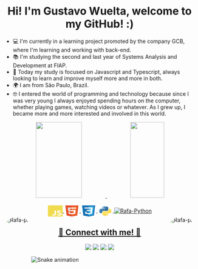 <h1 align="center"> Hi! I'm Gustavo Wuelta, welcome to my GitHub! :) </h1>


- 💻 I'm currently in a learning project promoted by the company GCB, where I'm learning and working with back-end.
- 📚 I'm studying the second and last year of Systems Analysis and Development at FIAP. 
- 🌱 Today my study is focused on Javascript and Typescript, always looking to learn and improve myself more and more in both.
- 🌍 I am from São Paulo, Brazil.
- 🤓 I entered the world of programming and technology because since I was very young I always enjoyed spending hours on the computer, whether playing games, watching videos or whatever. As I grew up, I became more and more interested and involved in this world.

<div align="center">
  <a href="https://github.com/GuWuelta">
  <img height="200em" width="49%" src="https://github-readme-stats.vercel.app/api?username=GuWuelta&show_icons=true&theme=monokai&include_all_commits=true&count_private=true"/>
  <img height="200em" width="42%" src="https://github-readme-stats.vercel.app/api/top-langs/?username=GuWuelta&layout=compact&langs_count=7&theme=monokai"/>
</div>

  <div style="display: inline_block"><br>
    <div align="center"> 
      <img align="center" alt="Rafa-Js" height="30" width="40" src="https://raw.githubusercontent.com/devicons/devicon/master/icons/javascript/javascript-plain.svg">
      <img align="center" alt="Rafa-HTML" height="30" width="40" src="https://raw.githubusercontent.com/devicons/devicon/master/icons/html5/html5-original.svg">
      <img align="center" alt="Rafa-CSS" height="30" width="40" src="https://raw.githubusercontent.com/devicons/devicon/master/icons/css3/css3-original.svg">
      <img align="center" alt="Rafa-Python" height="30" width="40" src="https://raw.githubusercontent.com/devicons/devicon/master/icons/python/python-original.svg">
      <img align="center" alt="Rafa-Python" height="30" width="40" src="https://cdn.jsdelivr.net/gh/devicons/devicon/icons/java/java-original.svg">
    </div>
    <img align="left" alt="Rafa-pic" height="150" style="border-radius:50px;" src="https://cdn.discordapp.com/attachments/1045500218541613168/1048466864843534366/gatoAndano.png">
  <img align="right" alt="Rafa-pic" height="150" style="border-radius:50px;" src="https://cdn.discordapp.com/attachments/1045500218541613168/1048466864843534366/gatoAndano.png">
</div>
 
<div align="center">
  <h2>
    💬 Connect with me! 💬
  </h2>
  <a href="https://www.facebook.com/profile.php?id=100007939398389" target="_blank"><img src="https://img.shields.io/badge/Facebook-1877F2?style=for-the-badge&logo=facebook&logoColor=white" target="_blank"></a>
  <a href="https://www.instagram.com/_guwuelta/" target="_blank"><img src="https://img.shields.io/badge/-Instagram-%23E4405F?style=for-the-badge&logo=instagram&logoColor=white" target="_blank"></a>
  <a href = "mailto:gustavo.wuelta@gmail.com"><img src="https://img.shields.io/badge/-Gmail-%23333?style=for-the-badge&logo=gmail&logoColor=white" target="_blank"></a>
  <a href="https://www.linkedin.com/in/gustavo-wuelta/" target="_blank"><img src="https://img.shields.io/badge/-LinkedIn-%230077B5?style=for-the-badge&logo=linkedin&logoColor=white" target="_blank"></a> 
  </div>
  
  ![Snake animation](https://github.com/GuWuelta/GuWuelta/blob/output/github-contribution-grid-snake.svg)
  

